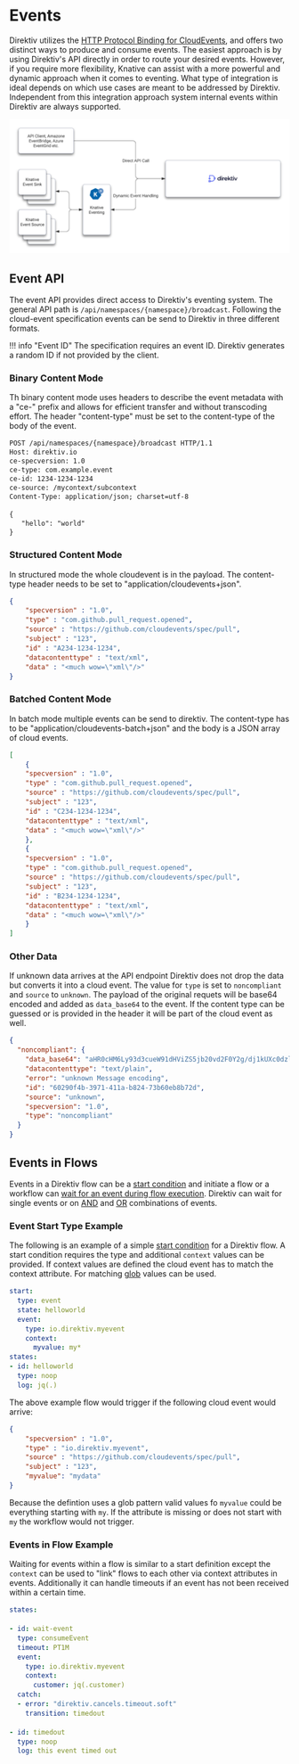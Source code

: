 # Events

Direktiv utilizes the [HTTP Protocol Binding for CloudEvents](https://github.com/cloudevents/spec/blob/main/cloudevents/bindings/http-protocol-binding.md), and offers two distinct ways to produce and consume events. The easiest approach is by using Direktiv's API directly in order to route your desired events. However, if you require more flexibility, Knative can assist with a more powerful and dynamic approach when it comes to eventing. What type of integration is ideal depends on which use cases are meant to be addressed by Direktiv. Independent from this integration approach system internal events within Direktiv are always supported.

![Direktiv Eventing](../assets/direktiv-events.png)

## Event API

The event API provides direct access to Direktiv's eventing system. The general API path is `/api/namespaces/{namespace}/broadcast`. Following the cloud-event specification events can be send to Direktiv in three different formats. 

!!! info "Event ID"
        The specification requires an event ID. Direktiv generates a random ID if not provided by the client.

### Binary Content Mode

Th binary content mode uses headers to describe the event metadata with a "ce-" prefix and allows for efficient transfer and without transcoding effort. The header "content-type" must be set to the content-type of the body of the event.

```
POST /api/namespaces/{namespace}/broadcast HTTP/1.1
Host: direktiv.io
ce-specversion: 1.0
ce-type: com.example.event
ce-id: 1234-1234-1234
ce-source: /mycontext/subcontext
Content-Type: application/json; charset=utf-8

{
   "hello": "world"
}
```

### Structured Content Mode

In structured mode the whole cloudevent is in the payload. The content-type header needs to be set to "application/cloudevents+json". 

```json
{
    "specversion" : "1.0",
    "type" : "com.github.pull_request.opened",
    "source" : "https://github.com/cloudevents/spec/pull",
    "subject" : "123",
    "id" : "A234-1234-1234",
    "datacontenttype" : "text/xml",
    "data" : "<much wow=\"xml\"/>"
}
```

### Batched Content Mode

In batch mode multiple events can be send to direktiv. The content-type has to be "application/cloudevents-batch+json" and the body is a JSON array of cloud events.

```json
[
    {
    "specversion" : "1.0",
    "type" : "com.github.pull_request.opened",
    "source" : "https://github.com/cloudevents/spec/pull",
    "subject" : "123",
    "id" : "C234-1234-1234",
    "datacontenttype" : "text/xml",
    "data" : "<much wow=\"xml\"/>"
    },
    {
    "specversion" : "1.0",
    "type" : "com.github.pull_request.opened",
    "source" : "https://github.com/cloudevents/spec/pull",
    "subject" : "123",
    "id" : "B234-1234-1234",
    "datacontenttype" : "text/xml",
    "data" : "<much wow=\"xml\"/>"
    }
]
```

### Other Data

If unknown data arrives at the API endpoint Direktiv does not drop the data but converts it into a cloud event. The value for `type` is set to `noncompliant` and `source` to `unknown`. The payload of the original requets will be base64 encoded and added as `data_base64` to the event. If the content type can be guessed or is provided in the header it will be part of the cloud event as well.

```json
{
  "noncompliant": {
    "data_base64": "aHR0cHM6Ly93d3cueW91dHViZS5jb20vd2F0Y2g/dj1kUXc0dzlXZ1hjUQ==",
    "datacontenttype": "text/plain",
    "error": "unknown Message encoding",
    "id": "60290f4b-3971-411a-b824-73b60eb8b72d",
    "source": "unknown",
    "specversion": "1.0",
    "type": "noncompliant"
  }
}
```

## Events in Flows

Events in a Direktiv flow can be a [start condition](../spec/workflow-yaml/starts.md#startdefinition) and initiate a flow or a workflow can [wait for an event during flow execution](../spec/workflow-yaml/consume-event.md). Direktiv can wait for single events or on [AND](../spec/workflow-yaml/events-and.md) and [OR](../spec/workflow-yaml/events-xor.md) combinations of events. 

### Event Start Type Example

The following is an example of a simple [start condition](../spec/workflow-yaml/starts.md#startdefinition) for a Direktiv flow. A start condition requires the type and additional `context` values can be provided. If context values are defined the cloud event has to match the context attribute. For matching [glob](https://en.wikipedia.org/wiki/Glob_(programming)) values can be used. 

```yaml
start:
  type: event
  state: helloworld
  event:
    type: io.direktiv.myevent
    context:
      myvalue: my*
states:
- id: helloworld
  type: noop
  log: jq(.)
```

The above example flow would trigger if the following cloud event would arrive:

```json
{
    "specversion" : "1.0",
    "type" : "io.direktiv.myevent",
    "source" : "https://github.com/cloudevents/spec/pull",
    "subject" : "123",
	"myvalue": "mydata"
}
```

Because the defintion uses a glob pattern valid values fo `myvalue` could be everything starting with `my`. If the attribute is missing or does not start with `my` the workflow would not trigger.

### Events in Flow Example

Waiting for events within a flow is similar to a start definition except the `context` can be used to "link" flows to each other via context attributes in events. Additionally it can handle timeouts if an event has not been received within a certain time. 

```yaml
states:

- id: wait-event
  type: consumeEvent
  timeout: PT1M
  event:
    type: io.direktiv.myevent
    context:
      customer: jq(.customer)
  catch: 
  - error: "direktiv.cancels.timeout.soft"
    transition: timedout

- id: timedout
  type: noop
  log: this event timed out
```


